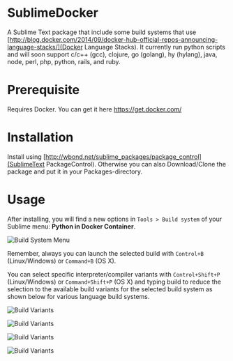 SublimeDocker
=============

A Sublime Text package that include some build systems that use [http://blog.docker.com/2014/09/docker-hub-official-repos-announcing-language-stacks/](Docker Language Stacks). It currently run python scripts and will soon support c/c++ (gcc), clojure, go (golang), hy (hylang), java, node, perl, php, python, rails, and ruby.

# Prerequisite

Requires Docker. You can get it here https://get.docker.com/

# Installation

Install using [http://wbond.net/sublime_packages/package_control](SublimeText PackageControl). Otherwise you can also Download/Clone the package and put it in your Packages-directory.

# Usage

After installing, you will find a new options in `Tools > Build system` of your Sublime menu: **Python in Docker Container**.

![Build System Menu](http://mjbright.github.io/2014-Dec_DockerHackathonParis/images/BuildSystems_SubMenu.PNG "Build System Menu")

Remember, always you can launch the selected build with `Control+B` (Linux/Windows) or `Command+B` (OS X).

You can select specific interpreter/compiler variants with  `Control+Shift+P` (Linux/Windows) or `Command+Shift+P` (OS X)
and typing build to reduce the selection to the available build variants for the selected build system as shown below for various language build systems.

![Build Variants](http://mjbright.github.io/2014-Dec_DockerHackathonParis/images/Python_Menu_BuildSelection_Variants.PNG "Build Variants")

![Build Variants](http://mjbright.github.io/2014-Dec_DockerHackathonParis/images/C++_Menu_BuildSelection_Variants.PNG "Build Variants")

![Build Variants](http://mjbright.github.io/2014-Dec_DockerHackathonParis/images/Java_Menu_BuildSelection_Variants.PNG "Build Variants")

![Build Variants](http://mjbright.github.io/2014-Dec_DockerHackathonParis/images/Perl_Menu_BuildSelection_Variants.PNG "Build Variants")
